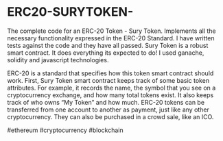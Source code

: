 # ERC20-SURYTOKEN-

The complete code for an ERC-20 Token - Sury Token. Implements all the necessary functionality expressed in the ERC-20 Standard. I have written tests against the code and they have all passed. Sury Token is a robust smart contract. It does everything its expected to do! I used ganache, solidity and javascript technologies. 

ERC-20 is a standard that specifies how this token smart contract should work.
First, Sury Token smart contract keeps track of some basic token attributes. For example, it records the name, the symbol that you see on a cryptocurrency exchange, and how many total tokens exist. It also keeps track of who owns “My Token” and how much. ERC-20 tokens can be transferred from one account to another as payment, just like any other cryptocurrency.
They can also be purchased in a crowd sale, like an ICO. 

#ethereum #cryptocurrency #blockchain
